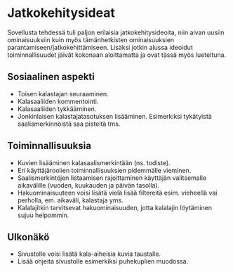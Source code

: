 # Jatkokehitysideat

Sovellusta tehdessä tuli paljon erilaisia jatkokehitysideoita, niin aivan uusiin ominaisuuksiin kuin myös tämänhetkisten ominaisuuksien parantamiseen/jatkokehittämiseen. Lisäksi jotkin alussa ideoidut toiminnallisuudet jäivät kokonaan aloittamatta ja ovat tässä myös lueteltuna.

## Sosiaalinen aspekti

- Toisen kalastajan seuraaminen.
- Kalasaaliiden kommentointi.
- Kalasaaliiden tykkääminen.
- Jonkinlaisen kalastajatasotuksen lisääminen. Esimerkiksi tykätyistä saalismerkinnöistä saa pisteitä tms.

## Toiminnallisuuksia

- Kuvien lisääminen kalasaalismerkintään (ns. todiste).
- Eri käyttäjäroolien toiminnallisuuksien pidemmälle vieminen.
- Saalismerkintöjen listaamisen rajoittaminen käyttäjän valitsemalle aikavälille (vuoden, kuukauden ja päivän tasolla).
- Hakuominaisuuteen voisi lisätä vielä lisää filtereitä esim. vieheellä vai perholla, em. aikaväli, kalastaja yms.
- Kalalajitkin tarvitsevat hakuominaisuuden, jotta kalalajin löytäminen sujuu helpommin.

## Ulkonäkö

- Sivustolle voisi lisätä kala-aiheisia kuvia taustalle.
- Lisää ohjeita sivustolle esimerkiksi puhekuplien muodossa.


